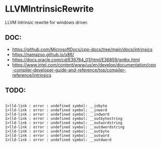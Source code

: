 # LLVMIntrinsicRewrite
LLVM Intrinsic rewrite for windows driver.

## DOC:
- https://github.com/MicrosoftDocs/cpp-docs/tree/main/docs/intrinsics
- https://namazso.github.io/x86/
- https://docs.oracle.com/cd/E36784_01/html/E36859/gntbx.html
- https://www.intel.com/content/www/us/en/develop/documentation/cpp-compiler-developer-guide-and-reference/top/compiler-reference/intrinsics

## TODO:
```batch

1>lld-link : error : undefined symbol: __inbyte
1>lld-link : error : undefined symbol: __inword
1>lld-link : error : undefined symbol: __indword
1>lld-link : error : undefined symbol: __outbytestring
1>lld-link : error : undefined symbol: __outwordstring
1>lld-link : error : undefined symbol: __outdwordstring
1>lld-link : error : undefined symbol: __outbyte
1>lld-link : error : undefined symbol: __outword
1>lld-link : error : undefined symbol: __outdword
```




